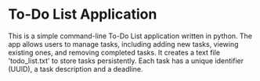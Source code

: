 # To-Do List Application

This is a simple command-line To-Do List application written in python. The app allows users to manage tasks, including adding new tasks, viewing existing ones, and removing completed tasks. It creates a text file 'todo_list.txt' to store tasks persistently. Each task has a unique identifier (UUID), a task description and a deadline.